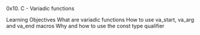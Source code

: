 0x10. C - Variadic functions

Learning Objectives
What are variadic functions
How to use va_start, va_arg and va_end macros
Why and how to use the const type qualifier
